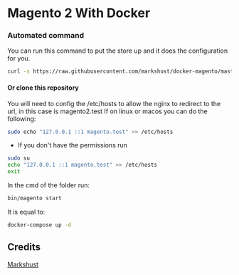 # Magento 2 With Docker

### Automated command
You can run this command to put the store up and it does the configuration
for you.
```bash
curl -s https://raw.githubusercontent.com/markshust/docker-magento/master/lib/onelinesetup | bash -s -- magento.test 2.4.2
```

#### Or clone this repository
You will need to config the /etc/hosts to allow the nginx to redirect to the
url, in this case is magento2.test
If on linux or macos you can do the following:
```bash
sudo echo "127.0.0.1 ::1 magento.test" >> /etc/hosts
```

* If you don't have the permissions run 
```bash
sudo su
echo "127.0.0.1 ::1 magento.test" >> /etc/hosts
exit
```

In the cmd of the folder run:
```bash
bin/magento start
```
It is equal to:
```bash
docker-compose up -d
```


## Credits
[Markshust](https://github.com/markshust/docker-magento)
